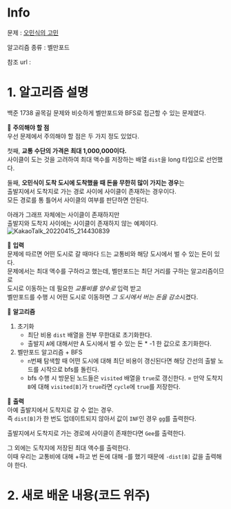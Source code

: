 # Info

문제 : [오민식의 고민](https://www.acmicpc.net/problem/1219)

알고리즘 종류 : 벨만포드

참조 url : 


# 1. 알고리즘 설명

백준 1738 골목길 문제와 비슷하게 벨만포드와 BFS로 접근할 수 있는 문제였다.


:bear: **주의해야 할 점**  
우선 문제에서 주의해야 할 점은 두 가지 정도 있었다.

첫째, **교통 수단의 가격은 최대 1,000,000이다.**  
사이클이 도는 것을 고려하여 최대 액수를 저장하는 배열 `dist`을 long 타입으로 선언했다.

둘째, **오민식이 도착 도시에 도착했을 때 돈을 무한히 많이 가지는 경우**는  
출발지에서 도착지로 가는 경로 사이에 사이클이 존재하는 경우이다.  
모든 경로를 통 틀어서 사이클의 여부를 판단하면 안된다.

아래가 그래프 자체에는 사이클이 존재하지만  
출발지와 도착지 사이에는 사이클이 존재하지 않는 예제이다.
![KakaoTalk_20220415_214430839](https://user-images.githubusercontent.com/57346428/163587669-21774490-0ffb-4ed2-9c54-17716ff2793d.jpg)


:bear: **입력**  
문제에 따르면 어떤 도시로 갈 때마다 드는 교통비와 해당 도시에서 벌 수 있는 돈이 있다.  
문제에서는 최대 액수를 구하라고 했는데, 벨만포드는 최단 거리를 구하는 알고리즘이므로  
도시로 이동하는 데 필요한 *교통비를 양수로* 입력 받고  
벨만포드를 수행 시 어떤 도시로 이동하면 *그 도시에서 버는 돈을 감소*시켰다.


:bear: **알고리즘**  
1. 초기화
	- 최단 비용 `dist` 배열을 전부 무한대로 초기화한다.
	- 출발지 `A`에 대해서만 A 도시에서 벌 수 있는 돈 * -1 한 값으로 초기화한다.
2. 벨만포드 알고리즘 + BFS
	- `n`번째 탐색할 때 어떤 도시에 대해 최단 비용이 갱신된다면 해당 간선의 출발 노드를 시작으로 bfs를 돌린다.
	- bfs 수행 시 방문된 노드들은 `visited` 배열을 `true`로 갱신한다.
	= 만약 도착지 `B`에 대해 `visited[B]`가 `true`라면 `cycle`에  `true`를 저장한다.  


:bear: **출력**  
아예 출발지에서 도착지로 갈 수 없는 경우.  
즉 `dist[B]`가 한 번도 업데이트되지 않아서 값이 `INF`인 경우 `gg`를 출력한다.

출발지에서 도착지로 가는 경로에 사이클이 존재한다면 `Gee`를 출력한다.

그 외에는 도착지에 저장된 최대 액수를 출력한다.  
이때 우리는 교통비에 대해 +하고 번 돈에 대해 -를 했기 때문에 `-dist[B]` 값을 출력해야 한다.



# 2. 새로 배운 내용(코드 위주)

